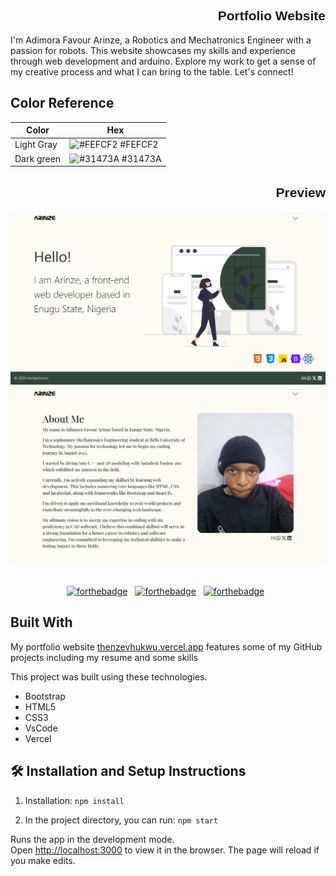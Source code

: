 <h2 align="end" style="font-family: Arial,ui-monospace">
  Portfolio Website
</h2>
I'm Adimora Favour Arinze, a Robotics and Mechatronics Engineer with a passion for robots. This website showcases my skills and experience through web development  and arduino. Explore my work to get a sense of my creative process and what I can bring to the table. Let's connect!

## Color Reference

| Color         | Hex                                                              |
|---------------|------------------------------------------------------------------|
| Light Gray    | ![#FEFCF2](https://via.placeholder.com/10/fefcf2?text=+) #FEFCF2 |
| Dark green    | ![#31473A](https://via.placeholder.com/10/31473a?text=+) #31473A |

<h2 align="end" style="font-family: Arial,ui-monospace">
  Preview
</h2>

<div align="center">
  <img alt="Demo" src="assets/images/index-page.png"/>
  <img alt="Demo" src="assets/images/about-page.png" />
</div>

<br/>

<center>

[![forthebadge](https://forthebadge.com/images/badges/built-with-love.svg)](https://forthebadge.com) &nbsp;
[![forthebadge](https://forthebadge.com/images/badges/made-with-javascript.svg)](https://forthebadge.com) &nbsp;
[![forthebadge](https://forthebadge.com/images/badges/open-source.svg)](https://forthebadge.com) &nbsp;

</center>

## Built With

My portfolio website <a href="https://thenzevhukwu.vercel.app/" target="_blank">thenzevhukwu.vercel.app</a> features some of my GitHub projects including my resume and some skills<br/>

This project was built using these technologies.

- Bootstrap
- HTML5
- CSS3
- VsCode
- Vercel


## 🛠 Installation and Setup Instructions

1. Installation: `npm install`

2. In the project directory, you can run: `npm start`

Runs the app in the development mode.\
Open [http://localhost:3000](http://localhost:3000) to view it in the browser.
The page will reload if you make edits.

